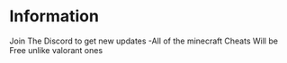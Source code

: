 # Information
Join The Discord to get new updates
-All of the minecraft Cheats Will be Free unlike valorant ones
